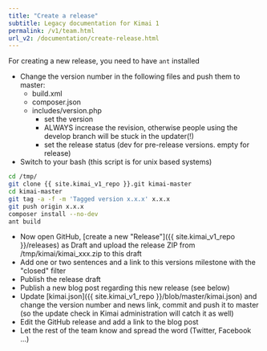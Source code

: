 ```yaml
---
title: "Create a release"
subtitle: Legacy documentation for Kimai 1
permalink: /v1/team.html
url_v2: /documentation/create-release.html
---
```


For creating a new release, you need to have `ant` installed

- Change the version number in the following files and push them to master: 
    - build.xml
    - composer.json
    - includes/version.php
        - set the version
        - ALWAYS increase the revision, otherwise people using the develop branch will be stuck in the updater(!)
        - set the release status (dev for pre-release versions. empty for release)
- Switch to your bash (this script is for unix based systems)

```bash
cd /tmp/
git clone {{ site.kimai_v1_repo }}.git kimai-master
cd kimai-master
git tag -a -f -m 'Tagged version x.x.x' x.x.x
git push origin x.x.x
composer install --no-dev
ant build
```

- Now open GitHub, [create a new "Release"]({{ site.kimai_v1_repo }}/releases) as Draft and upload the release ZIP from /tmp/kimai/kimai_xxx.zip to this draft
- Add one or two sentences and a link to this versions milestone with the "closed" filter
- Publish the release draft
- Publish a new blog post regarding this new release (see below)
- Update [kimai.json]({{ site.kimai_v1_repo }}/blob/master/kimai.json) and change the version number and news link, commit and push it to master (so the update check in Kimai administration will catch it as well)
- Edit the GitHub release and add a link to the blog post
- Let the rest of the team know and spread the word (Twitter, Facebook ...)
